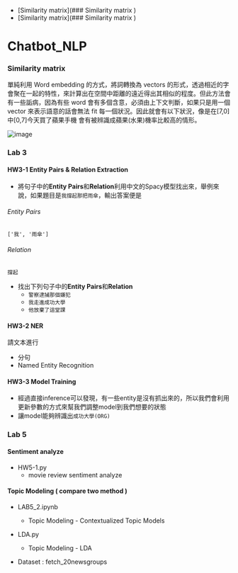 * [Similarity matrix](### Similarity matrix )
* [Similarity matrix](### Similarity matrix )



# Chatbot_NLP 
### Similarity matrix 

單純利用 Word embedding 的方式，將詞轉換為 vectors 的形式，透過相近的字會聚在一起的特性，來計算出在空間中距離的遠近得出其相似的程度。但此方法會有一些詬病，因為有些 word 會有多個含意，必須由上下文判斷，如果只是用一個 vector 來表示語意的話會無法 fit 每一個狀況。因此就會有以下狀況，像是在[7,0]中[0,7]今天買了蘋果手機 會有被辨識成蘋果(水果)機率比較高的情形。

![image](https://user-images.githubusercontent.com/51444652/141946507-6d965e2a-f82a-4985-9811-b0466c748df1.png)

### Lab 3

#### HW3-1 Entity Pairs & Relation Extraction
- 將句子中的**Entity Pairs**和**Relation**利用中文的Spacy模型找出來，舉例來說，如果題目是`我撐起那把雨傘`，輸出答案便是
###### Entity Pairs
```
['我', '雨傘']
```
###### Relation
```
撐起
``` 
- 找出下列句子中的**Entity Pairs**和**Relation**
    - `警察逮捕那個嫌犯` 
    - `我走進成功大學`
    - `他放棄了這堂課`
    
#### HW3-2 NER
請文本進行
- 分句
- Named Entity Recognition


#### HW3-3 Model Training 
- 經過直接inference可以發現，有一些entity是沒有抓出來的，所以我們會利用更新參數的方式來幫我們調整model到我們想要的狀態
- 讓model能夠辨識出`成功大學(ORG)`

### Lab 5
#### Sentiment analyze
* HW5-1.py 
  *   movie review sentiment analyze
  
#### Topic Modeling ( compare two method )
* LAB5_2.ipynb
  *  Topic Modeling - Contextualized Topic Models
  
* LDA.py
  *  Topic Modeling - LDA
  
* Dataset : fetch_20newsgroups
